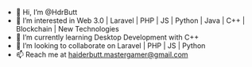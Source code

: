 - 👋 Hi, I’m @HdrButt
- 👀 I’m interested in Web 3.0 | Laravel | PHP | JS | Python | Java | C++ | Blockchain | New Technologies
- 🌱 I’m currently learning Desktop Development with C++
- 💞️ I’m looking to collaborate on Laravel | PHP | JS | Python
- 📫 Reach me at haiderbutt.mastergamer@gmail.com

<!---
HdrButt/HdrButt is a ✨ special ✨ repository because its `README.md` (this file) appears on your GitHub profile.
You can click the Preview link to take a look at your changes.
--->

